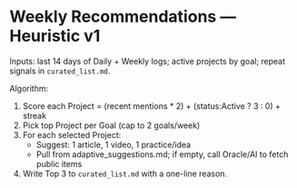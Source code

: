 
# Weekly Recommendations — Heuristic v1
Inputs: last 14 days of Daily + Weekly logs; active projects by goal; repeat signals in `curated_list.md`.

Algorithm:
1) Score each Project = (recent mentions * 2) + (status:Active ? 3 : 0) + streak
2) Pick top Project per Goal (cap to 2 goals/week)
3) For each selected Project:
   - Suggest: 1 article, 1 video, 1 practice/idea
   - Pull from adaptive_suggestions.md; if empty, call Oracle/AI to fetch public items
4) Write Top 3 to `curated_list.md` with a one-line reason.
